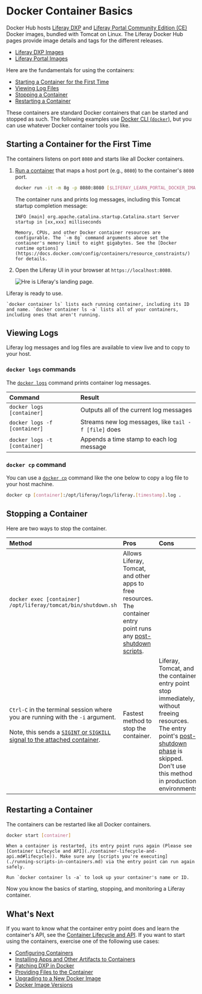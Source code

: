 # Docker Container Basics

Docker Hub hosts [Liferay DXP](https://hub.docker.com/r/liferay/dxp) and [Liferay Portal Community Edition (CE)](https://hub.docker.com/r/liferay/portal) Docker images, bundled with Tomcat on Linux. The Liferay Docker Hub pages provide image details and tags for the different releases.

* [Liferay DXP Images](https://hub.docker.com/r/liferay/dxp)
* [Liferay Portal Images](https://hub.docker.com/r/liferay/portal)

Here are the fundamentals for using the containers:

* [Starting a Container for the First Time](#starting-a-container-for-the-first-time)
* [Viewing Log Files](#viewing-log-files)
* [Stopping a Container](#stopping-a-container)
* [Restarting a Container](#restarting-a-container)

These containers are standard Docker containers that can be started and stopped as such. The following examples use [Docker CLI (`docker`)](https://docs.docker.com/engine/reference/commandline/docker/), but you can use whatever Docker container tools you like.

## Starting a Container for the First Time

The containers listens on port `8080` and starts like all Docker containers.

1. [Run a container](https://docs.docker.com/engine/reference/commandline/run/) that maps a host port (e.g., `8080`) to the container's `8080` port.

    ```bash
    docker run -it -m 8g -p 8080:8080 [$LIFERAY_LEARN_PORTAL_DOCKER_IMAGE$]
    ```

    The container runs and prints log messages, including this Tomcat startup completion message:

    ```
    INFO [main] org.apache.catalina.startup.Catalina.start Server startup in [xx,xxx] milliseconds
    ```

    ```{note}
    Memory, CPUs, and other Docker container resources are configurable. The `-m 8g` command arguments above set the container's memory limit to eight gigabytes. See the [Docker runtime options](https://docs.docker.com/config/containers/resource_constraints/) for details.
    ```

1. Open the Liferay UI in your browser at `https://localhost:8080`.

    ![Hre is Liferay's landing page.](./docker-container-basics/images/01.png)

Liferay is ready to use.

```{note}
`docker container ls` lists each running container, including its ID and name. `docker container ls -a` lists all of your containers, including ones that aren't running.
```

## Viewing Logs

Liferay log messages and log files are available to view live and to copy to your host.

### `docker logs` commands

The [`docker logs`](https://docs.docker.com/engine/reference/commandline/logs/) command prints container log messages.

| Command | Result |
| :------ | :----- |
| `docker logs [container]` | Outputs all of the current log messages |
| `docker logs -f [container]` | Streams new log messages, like `tail -f [file]` does |
| `docker logs -t [container]` | Appends a time stamp to each log message |

### `docker cp` command

You can use a [`docker cp`](https://docs.docker.com/engine/reference/commandline/cp/) command like the one below to copy a log file to your host machine.

```bash
docker cp [container]:/opt/liferay/logs/liferay.[timestamp].log .
```

## Stopping a Container

Here are two ways to stop the container.

| Method | Pros | Cons |
| :----- | :--- | :--- |
| `docker exec [container] /opt/liferay/tomcat/bin/shutdown.sh` | Allows Liferay, Tomcat, and other apps to free resources. The container entry point runs any [post-shutdown scripts](./container-lifecycle-and-api.md#post-shutdown-phase-api). | |
| `Ctrl-C` in the terminal session where you are running with the `-i` argument.<br><br>Note, this sends a [`SIGINT` or `SIGKILL` signal to the attached container](https://docs.docker.com/engine/reference/commandline/attach/#extended-description). | Fastest method to stop the container. | Liferay, Tomcat, and the container entry point stop immediately, without freeing resources. The entry point's [post-shutdown phase](./container-lifecycle-and-api.md#post-shutdown-phase-api) is skipped. Don't use this method in production environments |

## Restarting a Container

The containers can be restarted like all Docker containers.

```bash
docker start [container]
```

```{warning}
When a container is restarted, its entry point runs again (Please see [Container Lifecycle and API](./container-lifecycle-and-api.md#lifecycle)). Make sure any [scripts you're executing](./running-scripts-in-containers.md) via the entry point can run again safely.
```

```{tip}
Run `docker container ls -a` to look up your container's name or ID.
```

Now you know the basics of starting, stopping, and monitoring a Liferay container.

## What's Next

If you want to know what the container entry point does and learn the container's API, see the [Container Lifecycle and API](./container-lifecycle-and-api.md). If you want to start using the containers, exercise one of the following use cases:

* [Configuring Containers](./configuring-containers.md)
* [Installing Apps and Other Artifacts to Containers](./installing-apps-and-other-artifacts-to-containers.md)
* [Patching DXP in Docker](./patching-dxp-in-docker.md)
* [Providing Files to the Container](./providing-files-to-the-container.md)
* [Upgrading to a New Docker Image](./upgrading-to-a-new-docker-image.md)
* [Docker Image Versions](./docker-image-versions.md)